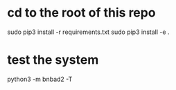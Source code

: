 # cd to the root of this repo

sudo pip3 install -r requirements.txt
sudo pip3 install -e .

# test the system

python3 -m bnbad2 -T
